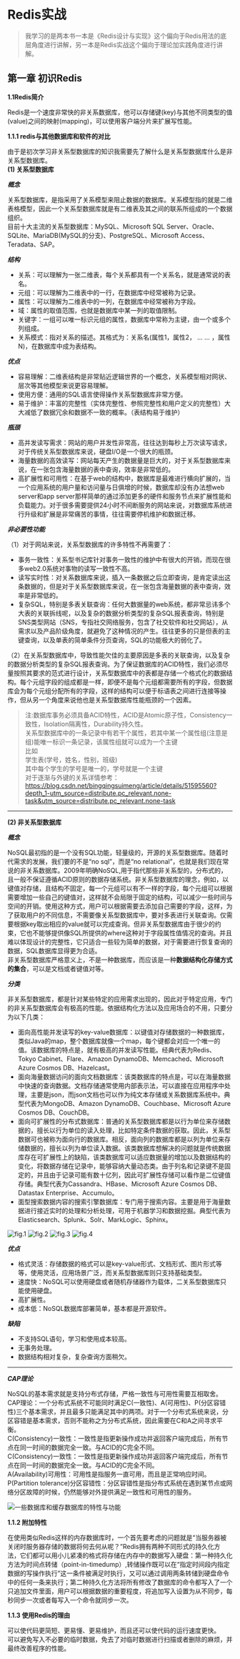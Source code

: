 # Redis实战
>我学习的是两本书一本是《Redis设计与实现》这个偏向于Redis用法的底层角度进行讲解，另一本是Redis实战这个偏向于理论加实践角度进行讲解。
## 第一章 初识Redis
**1.1Redis简介**

Redis是一个速度非常快的非关系数据库，他可以存储键(key)与其他不同类型的值(value)之间的映射(mapping)，可以使用客户端分片来扩展写性能。

**1.1.1 redis与其他数据库和软件的对比**

由于是初次学习非关系型数据库的知识我需要先了解什么是关系型数据库什么是非关系型数据库。<br>
****(1) 关系型数据库****
    
***概念***

关系型数据库，是指采用了关系模型来阻止数据的数据库。关系模型指的就是二维表格模型，因此一个关系型数据库就是有二维表及其之间的联系所组成的一个数据组织。<br>
目前十大主流的关系型数据库：MySQL、Microsoft SQL Server、Oracle、SQLite、MariaDB(MySQL的分支)、PostgreSQL、Microsoft Access、Teradata、SAP。

***结构***

* 关系：可以理解为一张二维表，每个关系都具有一个关系名，就是通常说的表名。<br>
* 元组：可以理解为二维表中的一行，在数据库中经常被称为记录。<br>
* 属性：可以理解为二维表中的一列，在数据库中经常被称为字段。<br>
* 域：属性的取值范围，也就是数据库中某一列的取值限制。<br>
* 关键字：一组可以唯一标识元组的属性，数据库中常称为主键，由一个或多个列组成。<br>
* 关系模式：指对关系的描述。其格式为：关系名(属性1，属性2， … … ，属性N)，在数据库中成为表结构。

***优点***

* 容易理解：二维表结构是非常贴近逻辑世界的一个概念，关系模型相对网状、层次等其他模型来说更容易理解。<br>
* 使用方便：通用的SQL语言使得操作关系型数据库非常方便。<br>
* 易于维护：丰富的完整性（实体完整性、参照完整性和用户定义的完整性）大大减低了数据冗余和数据不一致的概率。（表结构易于维护）

***瓶颈***

* 高并发读写需求：网站的用户并发性非常高，往往达到每秒上万次读写请求，对于传统关系型数据库来说，硬盘I/O是一个很大的瓶颈。<br>
* 海量数据的高效读写：网站每天产生的数据量是巨大的，对于关系型数据库来说，在一张包含海量数据的表中查询，效率是非常低的。<br>
* 高扩展性和可用性：在基于web的结构中，数据库是最难进行横向扩展的，当一个应用系统的用户量和访问量与日俱增的时候，数据库却没有办法想web server和app server那样简单的通过添加更多的硬件和服务节点来扩展性能和负载能力。对于很多需要提供24小时不间断服务的网站来说，对数据库系统进行升级和扩展是非常痛苦的事情，往往需要停机维护和数据迁移。

***非必要性功能***

（1）对于网站来说，关系型数据库的许多特性不再需要了：
* 事务一致性：关系型书记库针对事务一致性的维护中有很大的开销，而现在很多web2.0系统对事物的读写一致性不高。<br>
* 读写实时性：对关系数据库来说，插入一条数据之后立即查询，是肯定读出这条数据的，但是对于关系型数据库来说，在一张包含海量数据的表中查询，效率是非常低的。<br>
* 复杂SQL，特别是多表关联查询：任何大数据量的web系统，都非常忌讳多个大表的关联拆线呢，以及复杂的数据分析类型的复杂SQL报表查询，特别是SNS类型网站（SNS，专指社交网络服务，包含了社交软件和社交网站），从需求以及产品阶级角度，就避免了这种情况的产生。往往更多的只是但表的主键查询，以及单表的简单条件分页查询，SQL的功能极大的弱化了。

（2）在关系型数据库中，导致性能欠佳的主要原因是多表的关联查询，以及复杂的数据分析类型的复杂SQL报表查询。为了保证数据库的ACID特性，我们必须尽量按照其要求的范式进行设计，关系型数据库中的表都是存储一个格式化的数据结构。每个元组字段的组成都是一样，即便不是每个元组都需要所有的字段，但数据库会为每个元组分配所有的字段，这样的结构可以便于标语表之间进行连接等操作，但从另一个角度来说他也是关系型数据库性能瓶颈的一个因素。
>注:数据库事务必须具备ACID特性，ACID是Atomic原子性，Consistency一致性，Isolation隔离性，Durability持久性。<br>
>关系型数据库中的一条记录中有若干个属性，若其中某一个属性组(注意是组)能唯一标识一条记录，该属性组就可以成为一个主键<br> 
比如<br> 
学生表(学号，姓名，性别，班级) <br> 
其中每个学生的学号是唯一的，学号就是一个主键 <br> 
对于逐渐与外键的关系详情参考：https://blog.csdn.net/bingqingsuimeng/article/details/51595560?depth_1-utm_source=distribute.pc_relevant.none-task&utm_source=distribute.pc_relevant.none-task
---
****(2) 非关系型数据库****

***概念***

NoSQL最初指的是一个没有SQL功能，轻量级的，开源的关系型数据库。随着时代需求的发展，我们要的不是“no sql”，而是“no relational”，也就是我们现在常说的非关系数据库。2009年明确NoSQL,用于指代那些非关系型的，分布式的，且一般不保证遵循ACID原则的数据存储系统。非关系型数据库的理念，例如，以键值对存储，且结构不固定，每一个元组可以有不一样的字段，每个元组可以根据需要增加一些自己的键值对，这样就不会局限于固定的结构，可以减少一些时间与空间的开销。使用这种方式，用户可以根据需要去添加自己需要的字段，这样，为了获取用户的不同信息，不需要像关系型数据库中，要对多表进行关联查询。仅需要根据key取出相应的value就可以完成查询。但非关系型数据库由于很少的约束，它也不能够提供像SQL所提供的where这种对于字段属性值情况的查询。并且难以体现设计的完整性，它只适合一些较为简单的数据，对于需要进行恢复查询的数据，SQL数据库显得更为合适。<br>
非关系型数据库严格意义上，不是一种数据库，而应该是一种**数据结构化存储方式的集合**，可以是文档或者键值对等。

***分类***

非关系型数据库，都是针对某些特定的应用需求出现的，因此对于特定应用，专门的非关系型数据库会有极高的性能。依据结构化方法以及应用场合的不用，只要分为以下几类：<br>
* 面向高性能并发读写的key-value数据库：以键值对存储数据的一种数据库，类似Java的map，整个数据库就像一个map，每个键都会对应一个唯一的值。该数据库的特点是，就有极高的并发读写性能。经典代表为Redis、Tokyo Cabinet、Flare、Amazon DynamoDB、Memcached、Microsoft Azure Cosmos DB、Hazelcast。
* 面向海量数据访问的面向文档数据库：该类数据库的特点是，可以在海量数据中快速的查询数据。文档存储通常使用内部表示法，可以直接在应用程序中处理，主要是json，而json文档也可以作为纯文本存储或关系数据库系统中。典型代表为MongoDB、Amazon DynamoDB、Couchbase、Microsoft Azure Cosmos DB、CouchDB。
* 面向可扩展性的分布式数据库：普通的关系型数据库都是以行为单位来存储数据的，擅长以行为单位的读入处理，比如特定条件数据的获取。因此，关系型数据可也被称为面向行的数据库。相反，面向列的数据库都是以列为单位来存储数据的，擅长以列为单位读入数据。该类数据库想解决的问题就是传统数据库存在可扩展性上的缺陷，该类数据库可以适应数据量的增加以及数据结构的变化，将数据存储在记录中，能够容纳大量动态类。由于列名和记录键不是固定的，并且由于记录可能有数十亿列，因此可扩展性存储可以看作是二位键值存储。典型代表为Cassandra、HBase、Microsoft Azure Cosmos DB、Datastax Enterprise、Accumulo。
* 面型搜索数据内容的搜索引擎数据库：专门用于搜索内容。主要是用于海量数据进行接近实时的处理和分析处理，可用于机器学习和数据挖掘。典型代表为Elasticsearch、Splunk、Solr、MarkLogic、Sphinx。

![fig.1](https://github.com/makeittrue/Redis-learning-note/blob/master/images/chapter01/1721334-20190702155425039-2038506966.png)
![fig.2](https://github.com/makeittrue/Redis-learning-note/blob/master/images/chapter01/1721334-20190702155519820-338354367.png)
![fig.3](https://github.com/makeittrue/Redis-learning-note/blob/master/images/chapter01/1721334-20190702155535759-490036526.png)
![fig.4](https://github.com/makeittrue/Redis-learning-note/blob/master/images/chapter01/1721334-20190702155543217-1929236480.png)

***优点***

* 格式灵活：存储数据的格式可以是key-value形式、文档形式、图片形式等等，使用灵活，应用场景广泛，而关系型数据库则只支持基础类型。
* 速度快：NoSQL可以使用硬盘或者随机存储器作为载体，二关系型数据库只能使用硬盘。
* 高扩展性。
* 成本低：NoSQL数据库部署简单，基本都是开源软件。

***缺陷***

* 不支持SQL语句，学习和使用成本较高。
* 无事务处理。
* 数据结构相对复杂，复杂查询方面稍欠。
---
***CAP理论***

NoSQL的基本需求就是支持分布式存储，严格一致性与可用性需要互相取舍。<br>
CAP理论：一个分布式系统不可能同时满足C(一致性)、A(可用性)、P(分区容错性)三个基本需求，并且最多只能满足其中的两项。对于一个分布式系统来说，分区容错是基本需求，否则不能称之为分布式系统，因此需要在C和A之间寻求平衡。<br>
C(Consistency)一致性：一致性是指更新操作成功并返回客户端完成后，所有节点在同一时间的数据完全一致。与ACID的C完全不同。<br>
C(Consistency)一致性：一致性是指更新操作成功并返回客户端完成后，所有节点在同一时间的数据完全一致。与ACID的C完全不同。<br>
A(Availability)可用性：可用性是指服务一直可用，而且是正常响应时间。<br>
P(Partition tolerance)分区容错性：分区容错性是指分布式系统在遇到某节点或网络分区故障的时候，仍然能够对外提供满足一致性和可用性的服务。


![一些数据库和缓存数据库的特性与功能](BE90F8AE4CC242F0B77B769040F17963)

**1.1.2 附加特性**

在使用类似Redis这样的内存数据库时，一个首先要考虑的问题就是“当服务器被关闭时服务器存储的数据将何去何从呢？”Redis拥有两种不同形式的持久化方法，它们都可以用小儿紧凑的格式将存储在内存中的数据写入硬盘：第一种持久化方法为时间点转储（point-in-timedump）,转储操作既可以在“指定时间段内指定数据的写操作执行”这一条件被满足时执行，又可以通过调用两条转储到硬盘命令中的任何一条来执行；第二种持久化方法将所有修改了数据库的命令都写入了一个只追加文件里面，用户可以根据数据的重要程度，将追加写入设置为从不同步，每秒同步一次或者每写入一个命令就同步一次。

**1.1.3 使用Redis的理由**

可以使代码更简短、更易懂、更易维护，而且还可以使代码的运行速度更快。<br>
可以避免写入不必要的临时数据，免去了对临时数据进行扫描或者删除的麻烦，并最终改善程序的性能。

